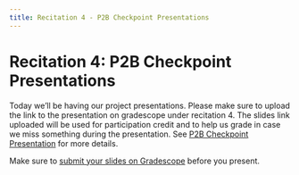 ```yaml
---
title: Recitation 4 - P2B Checkpoint Presentations
---
```


# Recitation 4: P2B Checkpoint Presentations

Today we’ll be having our project presentations. Please make sure to upload the link to the presentation on gradescope under recitation 4. The slides link uploaded will be used for participation credit and to help us grade in case we miss something during the presentation.
See [P2B Checkpoint Presentation](https://cmu-313.github.io/projects/P2/2_firstsprint/#checkpoint-presentation-45-pts) for more details.

Make sure to [submit your slides on Gradescope](https://www.gradescope.com/courses/942846/assignments/5737580/) before you present.
